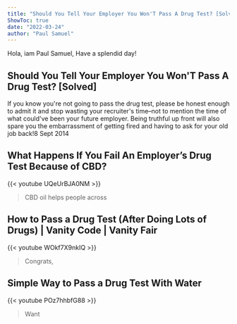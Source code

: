 ```yaml
---
title: "Should You Tell Your Employer You Won'T Pass A Drug Test? [Solved]"
ShowToc: true 
date: "2022-03-24"
author: "Paul Samuel" 
---
```


Hola, iam Paul Samuel, Have a splendid day!
## Should You Tell Your Employer You Won'T Pass A Drug Test? [Solved]
If you know you're not going to pass the drug test, please be honest enough to admit it and stop wasting your recruiter's time–not to mention the time of what could've been your future employer. Being truthful up front will also spare you the embarrassment of getting fired and having to ask for your old job back!8 Sept 2014

## What Happens If You Fail An Employer’s Drug Test Because of CBD?
{{< youtube UQeUrBJA0NM >}}
>CBD oil helps people across 

## How to Pass a Drug Test (After Doing Lots of Drugs) | Vanity Code | Vanity Fair
{{< youtube WOkf7X9nkIQ >}}
>Congrats, 

## Simple Way to Pass a Drug Test With Water
{{< youtube POz7hhbfG88 >}}
>Want 

